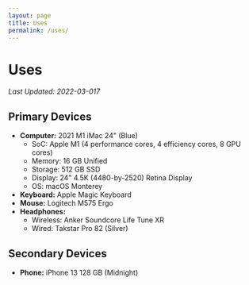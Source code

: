 ```yaml
---
layout: page
title: Uses
permalink: /uses/
---
```

# Uses


*Last Updated: 2022-03-017*

## Primary Devices
* **Computer:** 2021 M1 iMac 24" (Blue)
	+ SoC: Apple M1 (4 performance cores, 4 efficiency cores, 8 GPU cores)
	+ Memory: 16 GB Unified 
	+ Storage: 512 GB SSD
	+ Display: 24" 4.5K (4480-by-2520) Retina Display
	+ OS: macOS Monterey
* **Keyboard:** Apple Magic Keyboard 
* **Mouse:** Logitech M575 Ergo
* **Headphones:** 
	* Wireless: Anker Soundcore Life Tune XR
	* Wired: Takstar Pro 82 (Silver)

## Secondary Devices

* **Phone:** iPhone 13 128 GB (Midnight)

